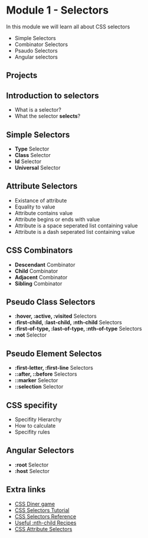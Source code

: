 # Module 1 - Selectors
In this module we will learn all about CSS selectors

   * Simple Selectors
   * Combinator Selectors
   * Psaudo Selectors
   * Angular selectors
## Projects

## Introduction to selectors
* What is a selector?
* What the selector **selects**?

## Simple Selectors
* **Type** Selector
* **Class** Selector
* **Id** Selector
* **Universal** Selector

## Attribute Selectors
* Existance of attribute
* Equality to value
* Attribute contains value
* Attribute begins or ends with value
* Attribute is a space seperated list containing value
* Attribute is a dash seperated list containing value

## CSS Combinators
* **Descendant** Combinator
* **Child** Combinator
* **Adjacent** Combinator
* **Sibling** Combinator

## Pseudo Class Selectors
* **:hover, :active, :visited** Selectors
* **:first-child, :last-child, :nth-child** Selectors
* **:first-of-type, :last-of-type, :nth-of-type** Selectors
* **:not** Selector

## Pseudo Element Selectos
* **:first-letter, :first-line** Selectors
* **::after, ::before** Selectors
* **::marker** Selector
* **::selection** Selector

## CSS specifity
* Specifity Hierarchy
* How to calculate
* Specifity rules

## Angular Selectors
* **:root** Selector
* **:host** Selector


## Extra links
* [CSS Diner game](https://flukeout.github.io/)
* [CSS Selectors Tutorial](https://vegibit.com/css-selectors-tutorial/)
* [CSS Selectors Reference](https://www.w3schools.com/cssref/css_selectors.asp)
* [Useful :nth-child Recipes](https://css-tricks.com/useful-nth-child-recipies/)
* [CSS Attribute Selectors](https://css-tricks.com/attribute-selectors/)